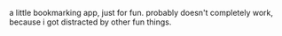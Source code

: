 a little bookmarking app, just for fun. probably doesn't completely work,
because i got distracted by other fun things.
